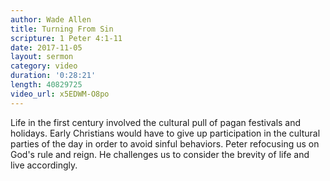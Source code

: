 ```yaml
---
author: Wade Allen
title: Turning From Sin
scripture: 1 Peter 4:1-11
date: 2017-11-05
layout: sermon
category: video
duration: '0:28:21' 
length: 40829725
video_url: x5EDWM-O8po
---
```


Life in the first century involved the cultural pull of pagan festivals and holidays. Early Christians would have to give up participation in the cultural parties of the day in order to avoid sinful behaviors. Peter refocusing us on God's rule and reign. He challenges us to consider the brevity of life and live accordingly.
